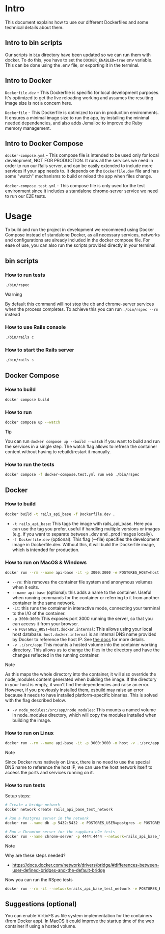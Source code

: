 # Intro
This document explains how to use our different Dockerfiles and some technical details about them.

## Intro to bin scripts
Our scripts in `bin` directory have been updated so we can run them with docker. To do this, you have to set the `DOCKER_ENABLED=true` env variable. This can be done using the .env file, or exporting it in the terminal.

## Intro to Docker
`Dockerfile.dev` - This Dockerfile is specific for local development purposes. It's optimized to get the live reloading working and assumes the resulting image size is not a concern here.

`Dockerfile` - This Dockerfile is optimized to run in production environments. It ensures a minimal image size to run the app, by installing the minimal needed dependencies, and also adds Jemalloc to improve the Ruby memory management.

## Intro to Docker Compose
`docker-compose.yml` - This compose file is intended to be used only for local development, NOT FOR PRODUCTION. It runs all the services we need in order to run our Rails server, and can be easily extended to include more services if your app needs to. It depends on the `Dockerfile.dev` file and has some "watch" mechanisms to build or reload the app when files change.

`docker-compose.test.yml` - This compose file is only used for the test environment since it includes a standalone chrome-server service we need to run our E2E tests.

# Usage
To build and run the project in development we recommend using Docker Compose instead of standalone Docker, as all necessary services, networks and configurations are already included in the docker compose file. For ease of use, you can also run the scripts provided directly in your terminal.

## bin scripts

### How to run tests
```bash
./bin/rspec
```
> [!WARNING]
> By default this command will not stop the db and chrome-server services when the process completes. To achieve this you can run `./bin/rspec --rm` instead

### How to use Rails console
```bash
./bin/rails c
```

### How to start the Rails server
```bash
./bin/rails s
```

## Docker Compose

### How to build
```bash
docker compose build
```

### How to run
```bash
docker compose up --watch
```
> [!TIP]
> You can run `docker compose up --build --watch` if you want to build and run the services in a single step. The watch flag allows to refresh the container content without having to rebuild/restart it manually.

### How to run the tests
```bash
docker compose -f docker-compose.test.yml run web ./bin/rspec
```

## Docker

### How to build
```bash
docker build -t rails_api_base -f Dockerfile.dev .
```
- `-t rails_api_base`: This tags the image with rails_api_base. Here you can use the tag you prefer, useful if handling multiple versions or images (e.g. if you want to separate between _dev and _prod images locally).
- `-f Dockerfile.dev` (optional): This flag (--file) specifies the development image in Dockerfile.dev. Without this, it will build the Dockerfile image, which is intended for production.

### How to run on MacOS & Windows
```bash
docker run --rm --name api-base -it -p 3000:3000 -e POSTGRES_HOST=host.docker.internal -v .:/src/app -v node_modules:/src/app/node_modules rails_api_base
```
- `--rm`: this removes the container file system and anonymous volumes when it exits.
- `--name api-base` (optional): this adds a name to the container. Useful when running commands for the container or referring to it from another container in the same network.
- `-it`: this runs the container in interactive mode, connecting your terminal to the I/O of the container.
- `-p 3000:3000`: This exposes port 3000 running the server, so that you can access it from your browser.
- `-e POSTGRES_HOST=host.docker.internal`: This allows using your local host database. `host.docker.internal` is an internal DNS name provided by Docker to reference the host IP. See [the docs](https://docs.docker.com/desktop/networking/#i-want-to-connect-from-a-container-to-a-service-on-the-host) for more details.
- `-v .:/src/app`: This mounts a hosted volume into the container working directory. This allows us to change the files in the directory and have the changes reflected in the running container.
> [!NOTE]
> As this maps the whole directory into the container, it will also override the node_modules content generated when building the image. If the directory in your host is empty, it won't find the dependencies and raise an error. However, if you previously installed them, esbuild may raise an error because it needs to have installed platform-specific binaries. This is solved with the flag described below.
- `-v node_modules:/src/app/node_modules`: This mounts a named volume in node_modules directory, which will copy the modules installed when building the image.

### How to run on Linux
```bash
docker run --rm --name api-base -it -p 3000:3000 -n host -v .:/src/app -v node_modules:/src/app/node_modules rails_api_base bin/dev
```
> [!NOTE]
> Since Docker runs natively on Linux, there is no need to use the special DNS name to reference the host IP, we can use the host network itself to access the ports and services running on it.

### How to run tests
Setup steps:
```bash
# Create a bridge network
docker network create rails_api_base_test_network

# Run a Postgres server in the network
docker run --name db -p 5432:5432 -e POSTGRES_USER=postgres -e POSTGRES_HOST_AUTH_METHOD=trust --network=rails_api_base_test_network postgres:15

# Run a Chromium server for the capybara e2e tests
docker run --name chrome-server -p 4444:4444 --network=rails_api_base_test_network seleniarm/standalone-chromium
```
> [!NOTE]
> Why are these steps needed?
> - https://docs.docker.com/network/drivers/bridge/#differences-between-user-defined-bridges-and-the-default-bridge

Now you can run the RSpec tests
```bash
docker run --rm -it --network=rails_api_base_test_network -e POSTGRES_HOST=db -e SELENIUM_BROWSER_HOST=http://chrome-server:4444 -e SELENIUM_BROWSER=remote rails_api_base_dev ./bin/rspec
```

## Suggestions (optional)
You can enable VirtioFS as file system implementation for the containers (from Docker app). In MacOS it could improve the startup time of the web container if using a hosted volume.
